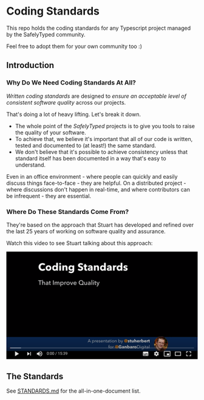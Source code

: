 # Coding Standards

This repo holds the coding standards for any Typescript project managed by the SafelyTyped community.

Feel free to adopt them for your own community too :)

## Introduction

### Why Do We Need Coding Standards At All?

_Written coding standards_ are designed to _ensure an acceptable level of consistent software quality_ across our projects.

That's doing a lot of heavy lifting. Let's break it down.

* The whole point of the _SafelyTyped_ projects is to give you tools to raise the quality of your software.
* To achieve that, we believe it's important that all of our code is written, tested and documented to (at least!) the same standard.
* We don't believe that it's possible to achieve consistency unless that standard itself has been documented in a way that's easy to understand.

Even in an office environment - where people can quickly and easily discuss things face-to-face - they are helpful. On a distributed project - where discussions don't happen in real-time, and where contributors can be infrequent - they are essential.

### Where Do These Standards Come From?

They're based on the approach that Stuart has developed and refined over the last 25 years of working on software quality and assurance.

Watch this video to see Stuart talking about this approach:

[![](assets/YouTube-Coding-Standards.png)](https://www.youtube.com/watch?v=bPTUmKc_F_g)

## The Standards

See [STANDARDS.md](STANDARDS.md) for the all-in-one-document list.
